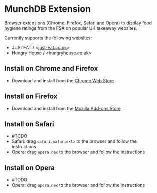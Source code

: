 # MunchDB Extension

Browser extensions (Chrome, Firefox, Safari and Opera) to display food hygiene ratings from the FSA on popular UK takeaway websites.

Currently supports the following websites:

* JUSTEAT / <[just-eat.co.uk](http://www.just-eat.co.uk)>
* Hungry House / <[hungryhouse.co.uk](https://hungryhouse.co.uk)>

## Install on Chrome and Firefox

* Download and install from the [Chrome Web Store](#TODO)

## Install on Firefox

* Download and install from the [Mozilla Add-ons Store](#TODO)

## Install on Safari

* #TODO
* Safari: drag `safari.safariextz` to the browser and follow the instructions
* Opera: drag `opera.nex` to the browser and follow the instructions

## Install on Opera

* #TODO
* Opera: drag `opera.nex` to the browser and follow the instructions
